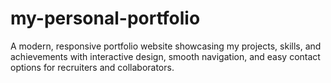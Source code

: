 # my-personal-portfolio
A modern, responsive portfolio website showcasing my projects, skills, and achievements with interactive design, smooth navigation, and easy contact options for recruiters and collaborators.
